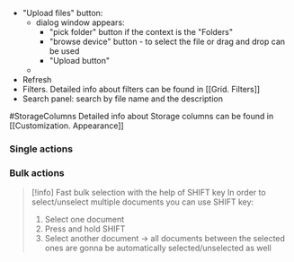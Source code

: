 
* "Upload files" button:
	* dialog window appears:
		* "pick folder" button if the context is the "Folders"
		* "browse device" button - to select the file or drag and drop can be used
		* "Upload button"
	* 
* Refresh
* Filters. Detailed info about filters can be found in [[Grid. Filters]]
* Search panel: search by file name and the description


#StorageColumns 
Detailed info about Storage columns can be found in [[Customization. Appearance]]

### Single actions



### Bulk actions

> [!info] Fast bulk selection with the help of SHIFT key
> In order to select/unselect multiple documents you can use SHIFT key:
> 	1. Select one document
> 	2. Press and hold SHIFT
> 	3. Select another document -> all documents between the selected ones are gonna be automatically selected/unselected as well
> 
> 




